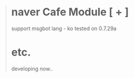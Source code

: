> # naver Cafe Module [ + ]
>
> support msgbot lang - ko
> tested on 0.7.29a
>
> # etc.
>
> developing now..

